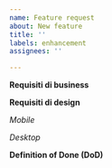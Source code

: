 ```yaml
---
name: Feature request
about: New feature
title: ''
labels: enhancement
assignees: ''

---
```


**Requisiti di business**


**Requisiti di design**

*Mobile*


*Desktop*



**Definition of Done (DoD)**

